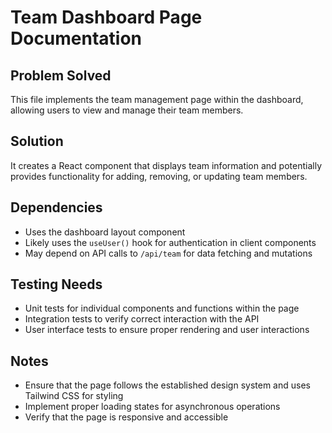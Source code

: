 # Team Dashboard Page Documentation

## Problem Solved
This file implements the team management page within the dashboard, allowing users to view and manage their team members.

## Solution
It creates a React component that displays team information and potentially provides functionality for adding, removing, or updating team members.

## Dependencies
- Uses the dashboard layout component
- Likely uses the `useUser()` hook for authentication in client components
- May depend on API calls to `/api/team` for data fetching and mutations

## Testing Needs
- Unit tests for individual components and functions within the page
- Integration tests to verify correct interaction with the API
- User interface tests to ensure proper rendering and user interactions

## Notes
- Ensure that the page follows the established design system and uses Tailwind CSS for styling
- Implement proper loading states for asynchronous operations
- Verify that the page is responsive and accessible